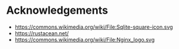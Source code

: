 
# Acknowledgements
- https://commons.wikimedia.org/wiki/File:Sqlite-square-icon.svg
- https://rustacean.net/
- https://commons.wikimedia.org/wiki/File:Nginx_logo.svg